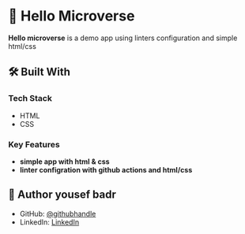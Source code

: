# 📖 Hello Microverse <a name="about-project"></a>

**Hello microverse** is a demo app using linters configuration and simple html/css

## 🛠 Built With <a name="built-with"></a>

### Tech Stack <a name="tech-stack"></a>

<ul>
<li>HTML</li>
<li>CSS</li>
</ul>

<!-- Features -->

### Key Features <a name="key-features"></a>

- **simple app with html & css**
- **linter configration with github actions and html/css**

## 👥 Author <a name="authors">yousef badr</a>

- GitHub: [@githubhandle](https://github.com/ybadr99)
- LinkedIn: [LinkedIn](https://linkedin.com/in/yousef-mohamed-badr)
